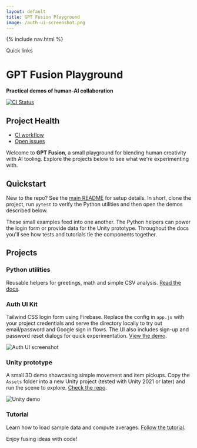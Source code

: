 ```yaml
---
layout: default
title: GPT Fusion Playground
image: /auth-ui-screenshot.png
---
```


{% include nav.html %}

<div id="toc">
  <p class="toc-title">Quick links</p>
</div>

# GPT Fusion Playground

**Practical demos of human-AI collaboration**

[![CI Status](https://github.com/costasford/gpt-fusion/actions/workflows/ci.yml/badge.svg)](https://github.com/costasford/gpt-fusion/actions/workflows/ci.yml)

## Project Health

- [CI workflow](https://github.com/costasford/gpt-fusion/actions/workflows/ci.yml)
- [Open issues](https://github.com/costasford/gpt-fusion/issues)

Welcome to **GPT Fusion**, a small playground for blending human creativity with AI tooling. Explore the projects below to see what we're experimenting with.

## Quickstart

New to the repo? See the [main README](https://github.com/costasford/gpt-fusion#readme) for setup details. In
short, clone the project, run `pytest` to verify the Python utilities and then
open the demos described below.

These small examples feed into one another. The Python helpers can power the
login form or provide data for the Unity prototype. Throughout the docs you'll
see how tests and tutorials tie the components together.

## Projects

### Python utilities

Reusable helpers for greetings, math and simple CSV analysis. [Read the docs](README.md).

### Auth UI Kit

Tailwind CSS login form using Firebase. Replace the config in `app.js` with your
project credentials and serve the directory locally to try out email/password
and Google sign in flows. The UI also includes sign-up and password reset
dialogs for quick experimentation.
[View the demo](https://github.com/costasford/gpt-fusion/tree/main/auth-ui-kit).

![Auth UI screenshot](assets/auth-ui-screenshot.png)

### Unity prototype

A small 3D demo showcasing simple movement and item pickups. Copy the `Assets`
folder into a new Unity project (tested with Unity&nbsp;2021 or later) and run the
scene to explore. [Check the repo](https://github.com/costasford/gpt-fusion/tree/main/unity-prototype).

![Unity demo](assets/unity-demo.png)

### Tutorial

Learn how to load sample data and compute averages. [Follow the tutorial](tutorial.md).

Enjoy fusing ideas with code!

<script src="assets/js/external-links.js"></script>
<script src="assets/js/anchor-links.js"></script>
<script src="assets/js/toc.js"></script>
